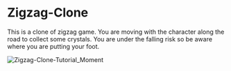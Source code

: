 # Zigzag-Clone
This is a clone of zigzag game. You are moving with the character along the road to collect some crystals. You are under the falling risk so be aware where you are putting your foot. 

![Zigzag-Clone-Tutorial_Moment](https://user-images.githubusercontent.com/36865348/161449976-7d7db043-230c-4b34-a25d-3651a7e8457e.jpg)
